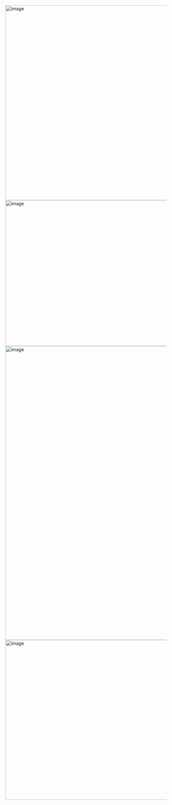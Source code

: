 <img width="1164" height="609" alt="image" src="https://github.com/user-attachments/assets/e6a8fc47-64e4-4933-a24b-ddf786a61470" />


<img width="676" height="456" alt="image" src="https://github.com/user-attachments/assets/41be2f51-f3dc-4153-95b1-250c06557c86" />

<img width="2250" height="918" alt="image" src="https://github.com/user-attachments/assets/e6423271-19eb-4271-a6b0-0c6d66728127" />

<img width="564" height="499" alt="image" src="https://github.com/user-attachments/assets/08239cb1-95a8-494c-9692-895aee95ec5a" />

